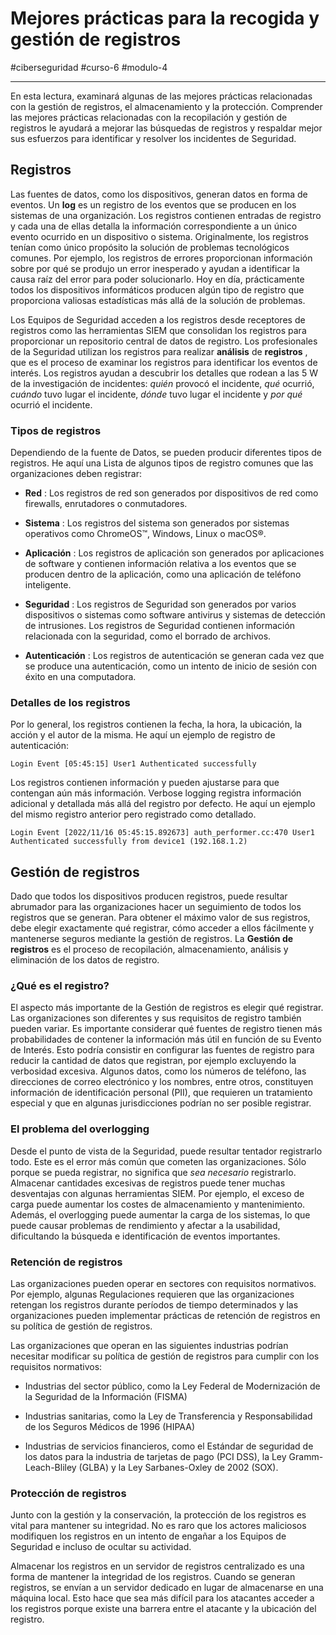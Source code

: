 # Mejores prácticas para la recogida y gestión de registros
#ciberseguridad #curso-6 #modulo-4 

---
En esta lectura, examinará algunas de las mejores prácticas relacionadas con la gestión de registros, el almacenamiento y la protección. Comprender las mejores prácticas relacionadas con la recopilación y gestión de registros le ayudará a mejorar las búsquedas de registros y respaldar mejor sus esfuerzos para identificar y resolver los incidentes de Seguridad.
## Registros

Las fuentes de datos, como los dispositivos, generan datos en forma de eventos. Un **log** es un registro de los eventos que se producen en los sistemas de una organización. Los registros contienen entradas de registro y cada una de ellas detalla la información correspondiente a un único evento ocurrido en un dispositivo o sistema. Originalmente, los registros tenían como único propósito la solución de problemas tecnológicos comunes. Por ejemplo, los registros de errores proporcionan información sobre por qué se produjo un error inesperado y ayudan a identificar la causa raíz del error para poder solucionarlo. Hoy en día, prácticamente todos los dispositivos informáticos producen algún tipo de registro que proporciona valiosas estadísticas más allá de la solución de problemas.

Los Equipos de Seguridad acceden a los registros desde receptores de registros como las herramientas SIEM que consolidan los registros para proporcionar un repositorio central de datos de registro. Los profesionales de la Seguridad utilizan los registros para realizar **análisis** de **registros** , que es el proceso de examinar los registros para identificar los eventos de interés. Los registros ayudan a descubrir los detalles que rodean a las 5 W de la investigación de incidentes: _quién_ provocó el incidente, _qué_ ocurrió, _cuándo_ tuvo lugar el incidente, _dónde_ tuvo lugar el incidente y _por qué_ ocurrió el incidente.
### Tipos de registros

Dependiendo de la fuente de Datos, se pueden producir diferentes tipos de registros. He aquí una Lista de algunos tipos de registro comunes que las organizaciones deben registrar:

- **Red** : Los registros de red son generados por dispositivos de red como firewalls, enrutadores o conmutadores.

- **Sistema** : Los registros del sistema son generados por sistemas operativos como ChromeOS™, Windows, Linux o macOS®.

- **Aplicación** : Los registros de aplicación son generados por aplicaciones de software y contienen información relativa a los eventos que se producen dentro de la aplicación, como una aplicación de teléfono inteligente.

- **Seguridad** : Los registros de Seguridad son generados por varios dispositivos o sistemas como software antivirus y sistemas de detección de intrusiones. Los registros de Seguridad contienen información relacionada con la seguridad, como el borrado de archivos.

- **Autenticación** : Los registros de autenticación se generan cada vez que se produce una autenticación, como un intento de inicio de sesión con éxito en una computadora.
### Detalles de los registros

Por lo general, los registros contienen la fecha, la hora, la ubicación, la acción y el autor de la misma. He aquí un ejemplo de registro de autenticación:

`Login Event [05:45:15] User1 Authenticated successfully`

Los registros contienen información y pueden ajustarse para que contengan aún más información. Verbose logging registra información adicional y detallada más allá del registro por defecto. He aquí un ejemplo del mismo registro anterior pero registrado como detallado.

`Login Event [2022/11/16 05:45:15.892673] auth_performer.cc:470 User1 Authenticated successfully from device1 (192.168.1.2)`
## Gestión de registros

Dado que todos los dispositivos producen registros, puede resultar abrumador para las organizaciones hacer un seguimiento de todos los registros que se generan. Para obtener el máximo valor de sus registros, debe elegir exactamente qué registrar, cómo acceder a ellos fácilmente y mantenerse seguros mediante la gestión de registros. La **Gestión de registros** es el proceso de recopilación, almacenamiento, análisis y eliminación de los datos de registro.
### ¿Qué es el registro?

El aspecto más importante de la Gestión de registros es elegir qué registrar. Las organizaciones son diferentes y sus requisitos de registro también pueden variar. Es importante considerar qué fuentes de registro tienen más probabilidades de contener la información más útil en función de su Evento de Interés. Esto podría consistir en configurar las fuentes de registro para reducir la cantidad de datos que registran, por ejemplo excluyendo la verbosidad excesiva. Algunos datos, como los números de teléfono, las direcciones de correo electrónico y los nombres, entre otros, constituyen información de identificación personal (PII), que requieren un tratamiento especial y que en algunas jurisdicciones podrían no ser posible registrar.
### El problema del overlogging

Desde el punto de vista de la Seguridad, puede resultar tentador registrarlo todo. Este es el error más común que cometen las organizaciones. Sólo porque se pueda registrar, no significa que _sea necesario_ registrarlo. Almacenar cantidades excesivas de registros puede tener muchas desventajas con algunas herramientas SIEM. Por ejemplo, el exceso de carga puede aumentar los costes de almacenamiento y mantenimiento. Además, el overlogging puede aumentar la carga de los sistemas, lo que puede causar problemas de rendimiento y afectar a la usabilidad, dificultando la búsqueda e identificación de eventos importantes.
### Retención de registros

Las organizaciones pueden operar en sectores con requisitos normativos. Por ejemplo, algunas Regulaciones requieren que las organizaciones retengan los registros durante períodos de tiempo determinados y las organizaciones pueden implementar prácticas de retención de registros en su política de gestión de registros.

Las organizaciones que operan en las siguientes industrias podrían necesitar modificar su política de gestión de registros para cumplir con los requisitos normativos:

- Industrias del sector público, como la Ley Federal de Modernización de la Seguridad de la Información (FISMA)

- Industrias sanitarias, como la Ley de Transferencia y Responsabilidad de los Seguros Médicos de 1996 (HIPAA)

- Industrias de servicios financieros, como el Estándar de seguridad de los datos para la industria de tarjetas de pago (PCI DSS), la Ley Gramm-Leach-Bliley (GLBA) y la Ley Sarbanes-Oxley de 2002 (SOX).
### Protección de registros

Junto con la gestión y la conservación, la protección de los registros es vital para mantener su integridad. No es raro que los actores maliciosos modifiquen los registros en un intento de engañar a los Equipos de Seguridad e incluso de ocultar su actividad.

Almacenar los registros en un servidor de registros centralizado es una forma de mantener la integridad de los registros. Cuando se generan registros, se envían a un servidor dedicado en lugar de almacenarse en una máquina local. Esto hace que sea más difícil para los atacantes acceder a los registros porque existe una barrera entre el atacante y la ubicación del registro.